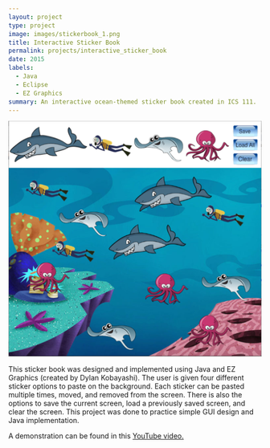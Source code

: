 ```yaml
---
layout: project
type: project
image: images/stickerbook_1.png
title: Interactive Sticker Book
permalink: projects/interactive_sticker_book
date: 2015
labels:
  - Java
  - Eclipse
  - EZ Graphics
summary: An interactive ocean-themed sticker book created in ICS 111.
---
```


<img class="ui medium right floated rounded image" src="../images/stickerbook_2.png">

This sticker book was designed and implemented using Java and EZ Graphics (created by Dylan Kobayashi). The user is given four different sticker options to paste on the background. Each sticker can be pasted multiple times, moved, and removed from the screen. There is also the options to save the current screen, load a previously saved screen, and clear the screen. This project was done to practice simple GUI design and Java implementation.

A demonstration can be found in this <a href="https://www.youtube.com/watch?v=I9EgOSseWRY">YouTube video.</a>

